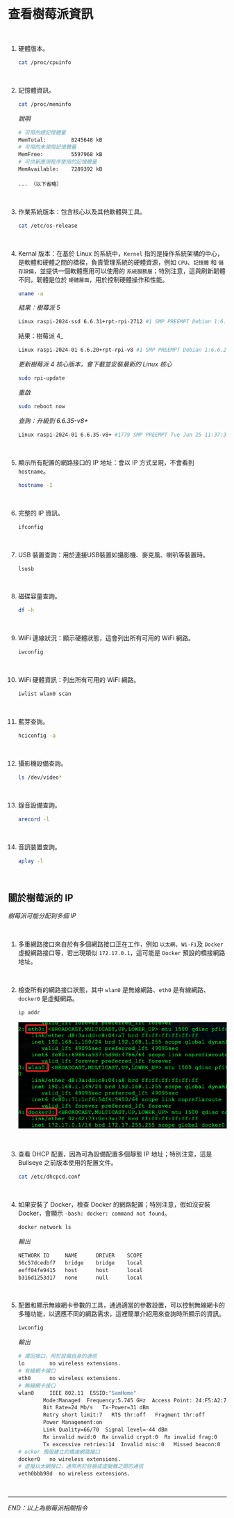 # 查看樹莓派資訊

<br>

1. 硬體版本。

    ```bash
    cat /proc/cpuinfo
    ```

<br>

2. 記憶體資訊。

    ```bash
    cat /proc/meminfo
    ```

    _說明_

    ```bash
    # 可用的總記憶體量
    MemTotal:        8245648 kB
    # 可用的未使用記憶體量
    MemFree:         5597968 kB
    # 可供新應用程序使用的記憶體量
    MemAvailable:    7289392 kB
    
    ... （以下省略）
    ```

<br>

3. 作業系統版本：包含核心以及其他軟體與工具。

    ```bash
    cat /etc/os-release
    ```

<br>

4. Kernal 版本：在基於 Linux 的系統中，`Kernel` 指的是操作系統架構的中心，是軟體和硬體之間的橋樑，負責管理系統的硬體資源，例如 `CPU`、`記憶體` 和 `儲存設備`，並提供一個軟體應用可以使用的 `系統服務層`；特別注意，這與刷新韌體不同，韌體是位於 `硬體層面`，用於控制硬體操作和性能。

    ```bash
    uname -a
    ```

    _結果：樹莓派 5_
    ```bash
    Linux raspi-2024-ssd 6.6.31+rpt-rpi-2712 #1 SMP PREEMPT Debian 1:6.6.31-1+rpt1 (2024-05-29) aarch64 GNU/Linux
    ```

    結果：樹莓派 4_
    ```bash
    Linux raspi-2024-01 6.6.20+rpt-rpi-v8 #1 SMP PREEMPT Debian 1:6.6.20-1+rpt1 (2024-03-07) aarch64 GNU/Linux
    ```

    _更新樹莓派 4 核心版本，會下載並安裝最新的 Linux 核心_
    ```bash
    sudo rpi-update
    ```

    _重啟_
    ```bash
    sudo reboot now
    ```

    _查詢：升級到 6.6.35-v8+_
    ```bash
    Linux raspi-2024-01 6.6.35-v8+ #1779 SMP PREEMPT Tue Jun 25 11:37:38 BST 2024 aarch64 GNU/Linux
    ```

<br>

5. 顯示所有配置的網路接口的 IP 地址：會以 IP 方式呈現，不會看到 `hostname`。

    ```bash
    hostname -I
    ```

<br>

6. 完整的 IP 資訊。

    ```bash
    ifconfig
    ```

<br>

7. USB 裝置查詢：用於連接USB裝置如攝影機、麥克風、喇叭等裝置時。

    ```bash
    lsusb
    ```

<br>

8. 磁碟容量查詢。

    ```bash
    df -h
    ```

<br>

9. WiFi 連線狀況：顯示硬體狀態，這會列出所有可用的 WiFi 網路。

    ```bash
    iwconfig
    ```

<br>

10. WiFi 硬體資訊：列出所有可用的 WiFi 網路。

    ```bash
    iwlist wlan0 scan
    ```

<br>

11. 藍芽查詢。

    ```bash
    hciconfig -a
    ```

<br>

12. 攝影機設備查詢。

    ```bash
    ls /dev/video*
    ```

<br>

13. 錄音設備查詢。

    ```bash
    arecord -l
    ```

<br>

14. 音訊裝置查詢。

    ```bash
    aplay -l
    ```

<br>

## 關於樹莓派的 IP 

_樹莓派可能分配到多個 IP_

<br>

1. 多重網路接口來自於有多個網路接口正在工作，例如 `以太網`、`Wi-Fi`及 `Docker` 虛擬網路接口等，若出現類似 `172.17.0.1`，這可能是 `Docker` 預設的橋接網路地址。

<br>

2. 檢查所有的網路接口狀態，其中 `wlan0` 是無線網路、`eth0` 是有線網路、`docker0` 是虛擬網路。

    ```bash
    ip addr
    ```

    ![](images/img_04.png)

<br>

3. 查看 DHCP 配置，因為可為設備配置多個靜態 IP 地址；特別注意，這是 Bullseye 之前版本使用的配置文件。
    
    ```bash
    cat /etc/dhcpcd.conf
    ```

<br>

4. 如果安裝了 Docker，檢查 Docker 的網路配置；特別注意，假如沒安裝 Docker，會顯示 `-bash: docker: command not found`。

    ```bash
    docker network ls
    ```
    _輸出_
    ```bash
    NETWORK ID     NAME      DRIVER    SCOPE
    56c57dcedbf7   bridge    bridge    local
    eeff04fe9415   host      host      local
    b316d1253d17   none      null      local
    ```

<br>

5. 配置和顯示無線網卡參數的工具，通過適當的參數設置，可以控制無線網卡的多種功能，以適應不同的網路需求，這裡簡單介紹用來查詢時所顯示的資訊。

    ```bash
    iwconfig
    ```

    _輸出_

    ```bash
    # 環回接口，用於設備自身的通信
    lo        no wireless extensions.
    # 有線網卡接口
    eth0      no wireless extensions.
    # 無線網卡接口
    wlan0     IEEE 802.11  ESSID:"SamHome"  
            Mode:Managed  Frequency:5.745 GHz  Access Point: 24:F5:A2:7D:13:37   
            Bit Rate=24 Mb/s   Tx-Power=31 dBm   
            Retry short limit:7   RTS thr:off   Fragment thr:off
            Power Management:on
            Link Quality=66/70  Signal level=-44 dBm  
            Rx invalid nwid:0  Rx invalid crypt:0  Rx invalid frag:0
            Tx excessive retries:14  Invalid misc:0   Missed beacon:0
    # ocker 預設建立的橋接網路接口
    docker0   no wireless extensions.
    # 虛擬以太網接口，通常用於容器或虛擬機之間的通信
    veth0bbb98d  no wireless extensions.
    ```

<br>

___

_END：以上為樹莓派相關指令_